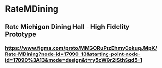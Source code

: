 # RateMDining
## Rate Michigan Dining Hall - High Fidelity Prototype
### https://www.figma.com/proto/MMGORuPrzEhmyCokuqJMpK/Rate-MDining?node-id=17090-13&starting-point-node-id=17090%3A13&mode=design&t=ry5cWQr2iSthSgd5-1

